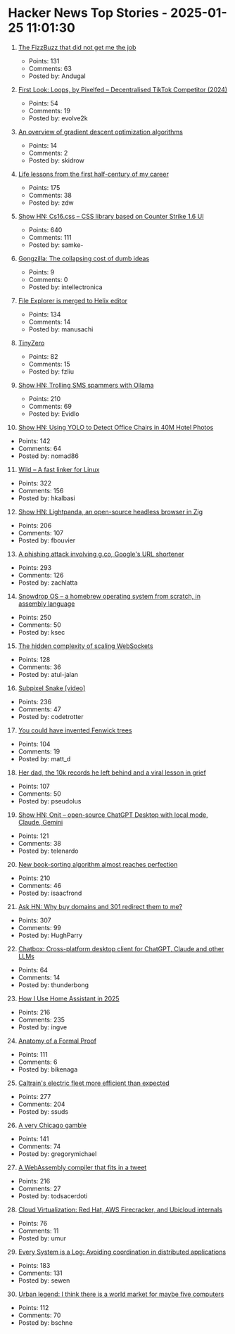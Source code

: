 # Hacker News Top Stories - 2025-01-25 11:01:30

1. [The FizzBuzz that did not get me the job](https://kranga.notion.site/The-fizzbuzz-that-did-not-get-me-the-job-180e7c22ef3b80c3a386f7f8de720ac7)
   - Points: 131
   - Comments: 63
   - Posted by: Andugal

2. [First Look: Loops, by Pixelfed – Decentralised TikTok Competitor (2024)](https://wedistribute.org/2024/11/loops-early-look/)
   - Points: 54
   - Comments: 19
   - Posted by: evolve2k

3. [An overview of gradient descent optimization algorithms](https://www.ruder.io/optimizing-gradient-descent/)
   - Points: 14
   - Comments: 2
   - Posted by: skidrow

4. [Life lessons from the first half-century of my career](https://cacm.acm.org/opinion/life-lessons-from-the-first-half-century-of-my-career/)
   - Points: 175
   - Comments: 38
   - Posted by: zdw

5. [Show HN: Cs16.css – CSS library based on Counter Strike 1.6 UI](https://cs16.samke.me)
   - Points: 640
   - Comments: 111
   - Posted by: samke-

6. [Gongzilla: The collapsing cost of dumb ideas](https://everything.intellectronica.net/p/gongzilla)
   - Points: 9
   - Comments: 0
   - Posted by: intellectronica

7. [File Explorer is merged to Helix editor](https://github.com/helix-editor/helix/pull/11285)
   - Points: 134
   - Comments: 14
   - Posted by: manusachi

8. [TinyZero](https://github.com/Jiayi-Pan/TinyZero)
   - Points: 82
   - Comments: 15
   - Posted by: fzliu

9. [Show HN: Trolling SMS spammers with Ollama](https://evan.widloski.com/software/sms_llm/)
   - Points: 210
   - Comments: 69
   - Posted by: Evidlo

10. [Show HN: Using YOLO to Detect Office Chairs in 40M Hotel Photos](undefined)
   - Points: 142
   - Comments: 64
   - Posted by: nomad86

11. [Wild – A fast linker for Linux](https://github.com/davidlattimore/wild)
   - Points: 322
   - Comments: 156
   - Posted by: hkalbasi

12. [Show HN: Lightpanda, an open-source headless browser in Zig](https://github.com/lightpanda-io/browser)
   - Points: 206
   - Comments: 107
   - Posted by: fbouvier

13. [A phishing attack involving g.co, Google's URL shortener](https://gist.github.com/zachlatta/f86317493654b550c689dc6509973aa4)
   - Points: 293
   - Comments: 126
   - Posted by: zachlatta

14. [Snowdrop OS – a homebrew operating system from scratch, in assembly language](http://sebastianmihai.com/snowdrop/)
   - Points: 250
   - Comments: 50
   - Posted by: ksec

15. [The hidden complexity of scaling WebSockets](https://composehq.com/blog/scaling-websockets-1-23-25)
   - Points: 128
   - Comments: 36
   - Posted by: atul-jalan

16. [Subpixel Snake [video]](https://www.youtube.com/watch?v=iDwganLjpW0)
   - Points: 236
   - Comments: 47
   - Posted by: codetrotter

17. [You could have invented Fenwick trees](https://www.cambridge.org/core/journals/journal-of-functional-programming/article/you-could-have-invented-fenwick-trees/B4628279D4E54229CED97249E96F721D)
   - Points: 104
   - Comments: 19
   - Posted by: matt_d

18. [Her dad, the 10k records he left behind and a viral lesson in grief](https://www.washingtonpost.com/style/2025/01/18/vinyl-albums-grief-music-healing/)
   - Points: 107
   - Comments: 50
   - Posted by: pseudolus

19. [Show HN: Onit – open-source ChatGPT Desktop with local mode, Claude, Gemini](https://github.com/synth-inc/onit)
   - Points: 121
   - Comments: 38
   - Posted by: telenardo

20. [New book-sorting algorithm almost reaches perfection](https://www.quantamagazine.org/new-book-sorting-algorithm-almost-reaches-perfection-20250124/)
   - Points: 210
   - Comments: 46
   - Posted by: isaacfrond

21. [Ask HN: Why buy domains and 301 redirect them to me?](undefined)
   - Points: 307
   - Comments: 99
   - Posted by: HughParry

22. [Chatbox: Cross-platform desktop client for ChatGPT, Claude and other LLMs](https://github.com/Bin-Huang/chatbox)
   - Points: 64
   - Comments: 14
   - Posted by: thunderbong

23. [How I Use Home Assistant in 2025](https://vpetersson.com/2025/01/22/how-i-use-home-assistant-in-2025.html)
   - Points: 216
   - Comments: 235
   - Posted by: ingve

24. [Anatomy of a Formal Proof](https://www.ams.org/journals/notices/202502/noti3114/noti3114.html)
   - Points: 111
   - Comments: 6
   - Posted by: bikenaga

25. [Caltrain's electric fleet more efficient than expected](https://www.caltrain.com/news/caltrains-electric-fleet-more-efficient-expected)
   - Points: 277
   - Comments: 204
   - Posted by: ssuds

26. [A very Chicago gamble](https://www.bitsaboutmoney.com/archive/chicago-casino-investment-offering/)
   - Points: 141
   - Comments: 74
   - Posted by: gregorymichael

27. [A WebAssembly compiler that fits in a tweet](https://wasmgroundup.com/blog/wasm-compiler-in-a-tweet/)
   - Points: 216
   - Comments: 27
   - Posted by: todsacerdoti

28. [Cloud Virtualization: Red Hat, AWS Firecracker, and Ubicloud internals](https://www.ubicloud.com/blog/cloud-virtualization-red-hat-aws-firecracker-and-ubicloud-internals)
   - Points: 76
   - Comments: 11
   - Posted by: umur

29. [Every System is a Log: Avoiding coordination in distributed applications](https://restate.dev/blog/every-system-is-a-log-avoiding-coordination-in-distributed-applications/)
   - Points: 183
   - Comments: 131
   - Posted by: sewen

30. [Urban legend: I think there is a world market for maybe five computers](https://geekhistory.com/content/urban-legend-i-think-there-world-market-maybe-five-computers)
   - Points: 112
   - Comments: 70
   - Posted by: bschne

